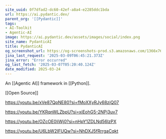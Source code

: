 ```yaml
---
site_uuid: 0f7dfad2-dc60-42ef-a8a4-e2285ddc1bda
url: https://ai.pydantic.dev/
parent_org: '[[Pydantic]]'
tags:
- AI-Toolkit
- Agentic-AI
image: https://ai.pydantic.dev/assets/images/social/index.png
site_name: PydanticAI
title: PydanticAI
og_screenshot_url: https://og-screenshots-prod.s3.amazonaws.com/1366x768/80/false/473e7956a86382e6796123980a600b6f34412a694c4ed56c558fa1a9359ba1fd.jpeg
jina_last_request: '2025-03-09T06:45:21.373Z'
jina_error: "Error occurred"
og_last_fetch: '2025-03-07T05:20:40.124Z'
date_modified: 2025-03-24
---
```



An [[Agentic AI]] framework in [[Python]].

[[Open Source]]

https://youtu.be/xVe87QpNE80?si=fMoXXyRJy68zjQ07

https://youtu.be/YKRqnWLZbpU?si=xiEohG5-2NPj3uv7

https://youtu.be/OZcOE0IiWj0?si=nHpY1ZDLNd56lzPX

https://youtu.be/U6LbW2IFUQw?si=NhDXJ5fRrrgaCqkt
